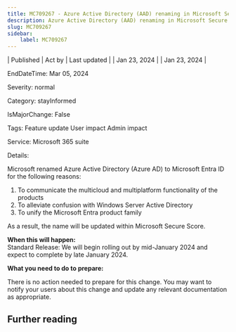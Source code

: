 ```yaml
---
title: MC709267 - Azure Active Directory (AAD) renaming in Microsoft Secure Score
description: Azure Active Directory (AAD) renaming in Microsoft Secure Score
slug: MC709267
sidebar:
    label: MC709267
---
```


| Published | Act by | Last updated |
| Jan 23, 2024 |  | Jan 23, 2024 |

EndDateTime: Mar 05, 2024

Severity: normal

Category: stayInformed

IsMajorChange: False

Tags: Feature update User impact Admin impact

Service: Microsoft 365 suite

Details: 

<p>Microsoft renamed Azure Active Directory (Azure AD) to Microsoft Entra ID for the following reasons:<br></p><ol><li>To communicate the multicloud and multiplatform functionality of the products</li><li>To alleviate confusion with Windows Server Active Directory</li><li>To unify the Microsoft Entra product family</li></ol><p>As a result, the name will be updated within Microsoft Secure Score.</p><p><b>When this will happen:</b><br>Standard Release: We will begin rolling out by mid-January 2024 and expect to complete by late January 2024.</p><p><b>What you need to do to prepare:</b></p><p>There is no action needed to prepare for this change. You may want to notify your users about this change and update any relevant documentation as appropriate.</p>

## Further reading
